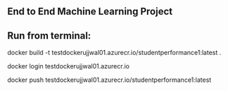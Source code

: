 ## End to End Machine Learning Project



## Run from terminal:

docker build -t testdockerujjwal01.azurecr.io/studentperformance1:latest .

docker login testdockerujjwal01.azurecr.io

docker push testdockerujjwal01.azurecr.io/studentperformance1:latest
